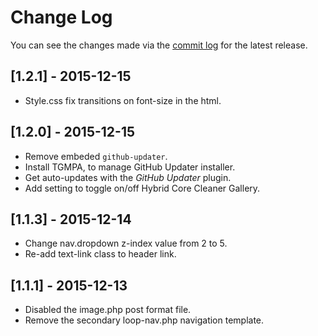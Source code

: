 # Change Log

You can see the changes made via the [commit log](https://github.com/thefrosty/The-One-Theme/commits/master) for the latest release.

## [1.2.1] - 2015-12-15

* Style.css fix transitions on font-size in the html.

## [1.2.0] - 2015-12-15

* Remove embeded `github-updater`.
* Install TGMPA, to manage GitHub Updater installer.
* Get auto-updates with the *GitHub Updater* plugin.
* Add setting to toggle on/off Hybrid Core Cleaner Gallery.

## [1.1.3] - 2015-12-14

* Change nav.dropdown z-index value from 2 to 5.
* Re-add text-link class to header link.

## [1.1.1] - 2015-12-13

* Disabled the image.php post format file.
* Remove the secondary loop-nav.php navigation template.